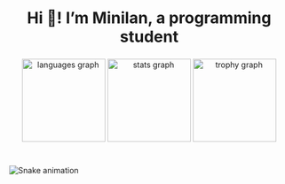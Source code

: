 <h1 align="center">Hi 👋! I’m Minilan, a programming student</h1>

###

<div align="center">
  <img src="https://github-readme-stats.vercel.app/api/top-langs?username=Minilan69&locale=en&hide_title=false&layout=compact&card_width=320&langs_count=4&theme=dark&hide_border=false&custom_title=My%20Main%20Programming%20Languages" height="150" alt="languages graph"  />
  <img src="https://github-readme-stats.vercel.app/api?username=Minilan69&hide_title=false&hide_rank=false&show_icons=true&include_all_commits=true&count_private=true&disable_animations=false&theme=dark&locale=en&hide_border=false&custom_title=My%20GitHub%20Stats" height="150" alt="stats graph"  />
  <img src="https://github-profile-trophy.vercel.app?username=Minilan69&theme=dark_lover" height="150" alt="trophy graph"  />
</div>

###

<br clear="both">

<img src="https://raw.githubusercontent.com/Minilan69/Minilan69/output/snake.svg" alt="Snake animation" />

###
